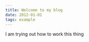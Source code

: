 ```yaml
---
title: Welcome to my blog 
date: 2012-01-01
tags: example
---
```


I am trying out how to work this thing